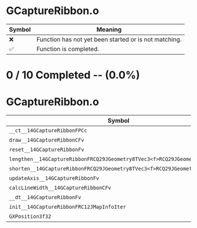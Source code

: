 # GCaptureRibbon.o
| Symbol | Meaning 
| ------------- | ------------- 
| :x: | Function has not yet been started or is not matching. 
| :white_check_mark: | Function is completed. 


# 0 / 10 Completed -- (0.0%)
# GCaptureRibbon.o
| Symbol | Decompiled? |
| ------------- | ------------- |
| `__ct__14GCaptureRibbonFPCc` | :x: |
| `draw__14GCaptureRibbonCFv` | :x: |
| `reset__14GCaptureRibbonFv` | :x: |
| `lengthen__14GCaptureRibbonFRCQ29JGeometry8TVec3<f>RCQ29JGeometry8TVec3<f>` | :x: |
| `shorten__14GCaptureRibbonFRCQ29JGeometry8TVec3<f>RCQ29JGeometry8TVec3<f>` | :x: |
| `updateAxis__14GCaptureRibbonFv` | :x: |
| `calcLineWidth__14GCaptureRibbonCFv` | :x: |
| `__dt__14GCaptureRibbonFv` | :x: |
| `init__14GCaptureRibbonFRC12JMapInfoIter` | :x: |
| `GXPosition3f32` | :x: |
